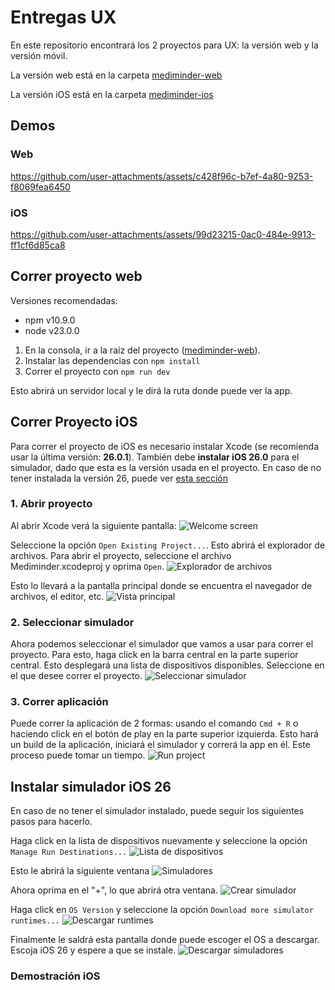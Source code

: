 # Entregas UX

En este repositorio encontrará los 2 proyectos para UX: la versión web y la versión móvil.

La versión web está en la carpeta [mediminder-web](./mediminder-web/)

La versión iOS está en la carpeta [mediminder-ios](./mediminder-ios/)

## Demos
### Web
https://github.com/user-attachments/assets/c428f96c-b7ef-4a80-9253-f8069fea6450

### iOS
https://github.com/user-attachments/assets/99d23215-0ac0-484e-9913-ff1cf6d85ca8



## Correr proyecto web
Versiones recomendadas:
- npm v10.9.0
- node v23.0.0

1. En la consola, ir a la raíz del proyecto ([mediminder-web](./mediminder-web/)).
2. Instalar las dependencias con `npm install`
3. Correr el proyecto con `npm run dev`

Esto abrirá un servidor local y le dirá la ruta donde puede ver la app.

## Correr Proyecto iOS

Para correr el proyecto de iOS es necesario instalar Xcode (se recomienda usar la última versión: **26.0.1**). También debe **instalar iOS 26.0** para el simulador, dado que esta es la versión usada en el proyecto. En caso de no tener instalada la versión 26, puede ver [esta sección](#instalar-simulador-ios-26)

### 1. Abrir proyecto
Al abrir Xcode verá la siguiente pantalla:
![Welcome screen](./assets/welcome-screen.png)

Seleccione la opción `Open Existing Project...`. Esto abrirá el explorador de archivos. Para abrir el proyecto, seleccione el archivo Mediminder.xcodeproj y oprima `Open`.
![Explorador de archivos](./assets/select-project.png)

Esto lo llevará a la pantalla principal donde se encuentra el navegador de archivos, el editor, etc.
![Vista principal](./assets/main-view.png)

### 2. Seleccionar simulador
Ahora podemos seleccionar el simulador que vamos a usar para correr el proyecto. Para esto, haga click en la barra central en la parte superior central. Esto desplegará una lista de dispositivos disponibles. Seleccione en el que desee correr el proyecto.
![Seleccionar simulador](./assets/select-device.png)

### 3. Correr aplicación
Puede correr la aplicación de 2 formas: usando el comando `Cmd + R` o haciendo click en el botón de play en la parte superior izquierda. Esto hará un build de la aplicación, iniciará el simulador y correrá la app en él.
Este proceso puede tomar un tiempo. 
![Run project](./assets/explorer.png)


## Instalar simulador iOS 26
En caso de no tener el simulador instalado, puede seguir los siguientes pasos para hacerlo.

Haga click en la lista de dispositivos nuevamente y seleccione la opción `Manage Run Destinations...`
![Lista de dispositivos](./assets/manage-run-destinations.png)

Esto le abrirá la siguiente ventana
![Simuladores](./assets/simulators.png)

Ahora oprima en el "+", lo que abrirá otra ventana.
![Crear simulador](./assets/create-simulator.png)

Haga click en `OS Version` y seleccione la opción `Download more simulator runtimes...`
![Descargar runtimes](./assets/download-runtimes.png)

Finalmente le saldrá esta pantalla donde puede escoger el OS a descargar. Escoja iOS 26 y espere a que se instale.
![Descargar simuladores](./assets/select-simulator.png)

### Demostración iOS
